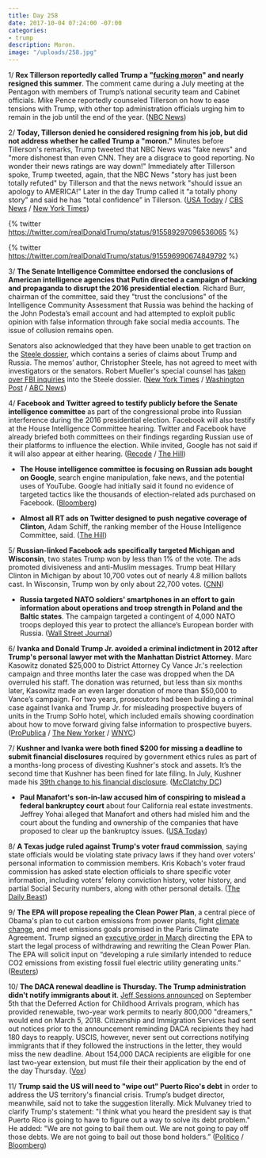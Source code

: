 ```yaml
---
title: Day 258
date: 2017-10-04 07:24:00 -07:00
categories:
- trump
description: Moron.
image: "/uploads/258.jpg"
---
```


1/ **Rex Tillerson reportedly called Trump a "[fucking moron](https://twitter.com/KenDilanianNBC/status/915596886807138305)" and nearly resigned this summer**. The comment came during a July meeting at the Pentagon with members of Trump’s national security team and Cabinet officials. Mike Pence reportedly counseled Tillerson on how to ease tensions with Trump, with other top administration officials urging him to remain in the job until the end of the year. ([NBC News](https://www.nbcnews.com/politics/white-house/tillerson-s-fury-trump-required-intervention-pence-n806451))

2/ **Today, Tillerson denied he considered resigning from his job, but did not address whether he called Trump a "moron."** Minutes before Tillerson's remarks, Trump tweeted that NBC News was "fake news" and "more dishonest than even CNN. They are a disgrace to good reporting. No wonder their news ratings are way down!" Immediately after Tillerson spoke, Trump tweeted, again, that the NBC News "story has just been totally refuted" by Tillerson and that the news network "should issue an apology to AMERICA!" Later in the day Trump called it “a totally phony story” and said he has "total confidence” in Tillerson. ([USA Today](https://www.usatoday.com/story/news/politics/onpolitics/2017/10/04/report-secretary-state-rex-tillerson-called-president-trump-moron/730924001/) / [CBS News](https://www.cbsnews.com/news/rex-tillerson-statement-2017-09-04-live-updates/) / [New York Times](https://www.nytimes.com/2017/10/04/us/politics/tillerson-trump-secretary-state.html))

{% twitter https://twitter.com/realDonaldTrump/status/915589297096536065 %}

{% twitter https://twitter.com/realDonaldTrump/status/915596990674849792 %}

3/ **The Senate Intelligence Committee endorsed the conclusions of American intelligence agencies that Putin directed a campaign of hacking and propaganda to disrupt the 2016 presidential election**. Richard Burr, chairman of the committee, said they "trust the conclusions" of the Intelligence Community Assessment that Russia was behind the hacking of the John Podesta’s email account and had attempted to exploit public opinion with false information through fake social media accounts. The issue of collusion remains open. 

Senators also acknowledged that they have been unable to get traction on the [Steele dossier](https://whatthefuckjusthappenedtoday.com/2017/08/25/day-218/#4-the-former-british-spy-who-put-tog), which contains a series of claims about Trump and Russia. The memos’ author, Christopher Steele, has not agreed to meet with investigators or the senators. Robert Mueller's special counsel has [taken over FBI inquiries](https://www.reuters.com/article/us-usa-trump-russia-dossier/trump-dossier-on-russia-links-now-part-of-special-counsels-probe-sources-idUSKBN1C92WN) into the Steele dossier. ([New York Times](https://www.nytimes.com/2017/10/04/us/politics/senate-intelligence-committee-russia-election-trump.html) / [Washington Post](https://www.washingtonpost.com/powerpost/senate-intelligence-committee-leaders-russia-did-interfere-in-2016-elections/2017/10/04/1459291c-a91f-11e7-850e-2bdd1236be5d_story.html) / [ABC News](http://abcnews.go.com/Politics/senate-update-russia-investigation-expected-today/story?id=50274845))

4/ **Facebook and Twitter agreed to testify publicly before the Senate intelligence committee** as part of the congressional probe into Russian interference during the 2016 presidential election. Facebook will also testify at the House Intelligence Committee hearing. Twitter and Facebook have already briefed both committees on their findings regarding Russian use of their platforms to influence the election. While invited, Google has not said if it will also appear at either hearing. ([Recode](https://www.recode.net/2017/10/4/16424514/facebook-google-twitter-testify-house-senate-intelligence-committee-congress-russia-investigation) / [The Hill](http://thehill.com/policy/technology/353882-facebook-and-twitter-will-testify-at-senate-intel-hearing))

* **The House intelligence committee is focusing on Russian ads bought on Google**, search engine manipulation, fake news, and the potential uses of YouTube. Google had initially said it found no evidence of targeted tactics like the thousands of election-related ads purchased on Facebook. ([Bloomberg](https://www.bloomberg.com/news/articles/2017-10-03/google-election-probe-is-said-to-focus-on-youtube-gmail))

* **Almost all RT ads on Twitter designed to push negative coverage of Clinton**,  Adam Schiff, the ranking member of the House Intelligence Committee, said. ([The Hill](http://thehill.com/business-a-lobbying/353879-schiff-almost-all-rt-ads-on-twitter-designed-to-push-coverage-adverse-to))

5/ **Russian-linked Facebook ads specifically targeted Michigan and Wisconsin**, two states Trump won by less than 1% of the vote. The ads promoted divisiveness and anti-Muslim messages. Trump beat Hillary Clinton in Michigan by about 10,700 votes out of nearly 4.8 million ballots cast. In Wisconsin, Trump won by only about 22,700 votes. ([CNN](http://www.cnn.com/2017/10/03/politics/russian-facebook-ads-michigan-wisconsin/index.html))

* **Russia targeted NATO soldiers' smartphones in an effort to gain information about operations and troop strength in Poland and the Baltic states**. The campaign targeted a contingent of 4,000 NATO troops deployed this year to protect the alliance’s European border with Russia.  ([Wall Street Journal](https://www.wsj.com/articles/russia-targets-soldier-smartphones-western-officials-say-1507109402))

6/ **Ivanka and Donald Trump Jr. avoided a criminal indictment in 2012 after Trump's personal lawyer met with the Manhattan District Attorney**. Marc Kasowitz donated $25,000 to District Attorney Cy Vance Jr.'s reelection campaign and three months later the case was dropped when the DA overruled his staff. The donation was returned, but less than six months later, Kasowitz made an even larger donation of more than $50,000 to Vance’s campaign. For two years, prosecutors had been building a criminal case against Ivanka and Trump Jr. for misleading prospective buyers of units in the Trump SoHo hotel, which included emails showing coordination about how to move forward giving false information to prospective buyers. ([ProPublica](https://www.propublica.org/article/ivanka-donald-trump-jr-close-to-being-charged-felony-fraud) / [The New Yorker](https://www.newyorker.com/news/news-desk/how-ivanka-trump-and-donald-trump-jr-avoided-a-criminal-indictment) / [WNYC](https://www.wnyc.org/story/ivanka-donald-trump-jr-close-charged-felony-fraud))

7/ **Kushner and Ivanka were both fined $200 for missing a deadline to submit financial disclosures** required by government ethics rules as part of a months-long process of divesting Kushner's stock and assets. It’s the second time that Kushner has been fined for late filing. In July, Kushner made his [39th change to his financial disclosure](https://whatthefuckjusthappenedtoday.com/2017/07/22/day-184/#3-jared-kushner-and-ivanka-trump-fil).  ([McClatchy DC](http://www.mcclatchydc.com/news/politics-government/white-house/article176849096.html))

* **Paul Manafort's son-in-law accused him of conspiring to mislead a federal bankruptcy court** about four California real estate investments. Jeffrey Yohai alleged that Manafort and others had misled him and the court about the funding and ownership of the companies that have proposed to clear up the bankruptcy issues.  ([USA Today](https://www.usatoday.com/story/money/2017/10/04/ex-trump-adviser-paul-manafort-conspired-mislead-bankruptcy-court-son-in-law-charges/723689001/))

8/ **A Texas judge ruled against Trump's voter fraud commission**, saying state officials would be violating state privacy laws if they hand over voters’ personal information to commission members. Kris Kobach's voter fraud commission has asked state election officials to share specific voter information, including voters’ felony conviction history, voter history, and partial Social Security numbers, along with other personal details. ([The Daily Beast](https://www.thedailybeast.com/donald-trumps-voter-fraud-commission-just-suffered-a-court-defeat))

9/ **The EPA will propose repealing the Clean Power Plan**, a central piece of Obama's plan to cut carbon emissions from power plants, fight <a href="{{ site.baseurl }}/trump-epa/">climate change</a>, and meet emissions goals promised in the Paris Climate Agreement. Trump signed an [executive order in March](https://whatthefuckjusthappenedtoday.com/2017/03/28/Day-68/#3-trump-signs-an-executive-order-to) directing the EPA to start the legal process of withdrawing and rewriting the Clean Power Plan. The EPA will solicit input on “developing a rule similarly intended to reduce CO2 emissions from existing fossil fuel electric utility generating units.”  ([Reuters](https://www.reuters.com/article/us-usa-epa-carbon-exclusive/exclusive-epa-to-propose-repealing-obamas-climate-regulation-document-idUSKCN1C90BY))

10/ **The DACA renewal deadline is Thursday. The Trump administration didn't notify immigrants about it**. [Jeff Sessions announced](https://whatthefuckjusthappenedtoday.com/2017/09/05/day-229/#1-trump-rescinded-daca-and-called-on) on September 5th that the Deferred Action for Childhood Arrivals program, which has provided renewable, two-year work permits to nearly 800,000 "dreamers," would end on March 5, 2018. Citizenship and Immigration Services had sent out notices prior to the announcement reminding DACA recipients they had 180 days to reapply. USCIS, however, never sent out corrections notifying immigrants that if they followed the instructions in the letter, they would miss the new deadline. About 154,000 DACA recipients are eligible for one last two-year extension, but must file their their application by the end of the day Thursday. ([Vox](https://www.vox.com/policy-and-politics/2017/10/4/16401014/daca-renewal-deadline-trump))

11/ **Trump said the US will need to "wipe out" Puerto Rico's debt** in order to address the US territory's financial crisis. Trump’s budget director, meanwhile, said not to take the suggestion literally. Mick Mulvaney tried to clarify Trump's statement: "I think what you heard the president say is that Puerto Rico is going to have to figure out a way to solve its debt problem." He added: "We are not going to bail them out. We are not going to pay off those debts. We are not going to bail out those bond holders.” ([Politico](http://www.politico.com/story/2017/10/03/trump-puerto-rico-debt-geraldo-243430) / [Bloomberg](https://www.bloomberg.com/news/articles/2017-10-04/trump-suggests-puerto-rico-s-debt-may-need-to-be-wiped-out))